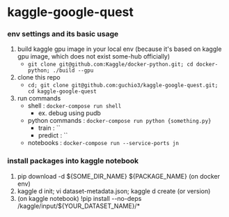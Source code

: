 # kaggle-google-quest
### env settings and its basic usage
 1. build kaggle gpu image in your local env (because it's based on kaggle gpu image, which does not exist some-hub officially)
     - `git clone git@github.com:Kaggle/docker-python.git; cd docker-python; ./build --gpu` 
 1. clone this repo
     - `cd; git clone git@github.com:guchio3/kaggle-google-quest.git; cd kaggle-google-quest`
 1. run commands
     - shell           : `docker-compose run shell`
         - ex. debug using pudb
     - python commands : `docker-compose run python {something.py}`
         - train : ``
         - predict : ``
     - notebooks       : `docker-compose run --service-ports jn`


### install packages into kaggle notebook
 1. pip download -d ${SOME_DIR_NAME} ${PACKAGE_NAME} (on docker env)
 1. kaggle d init; vi dataset-metadata.json; kaggle d create (or version)
 1. (on kaggle notebook) !pip install --no-deps /kaggle/input/${YOUR_DATASET_NAME}/*
